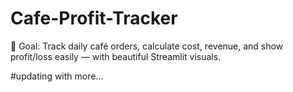 # Cafe-Profit-Tracker
🎯 Goal: Track daily café orders, calculate cost, revenue, and show profit/loss easily — with beautiful Streamlit visuals.





#updating with more... 
